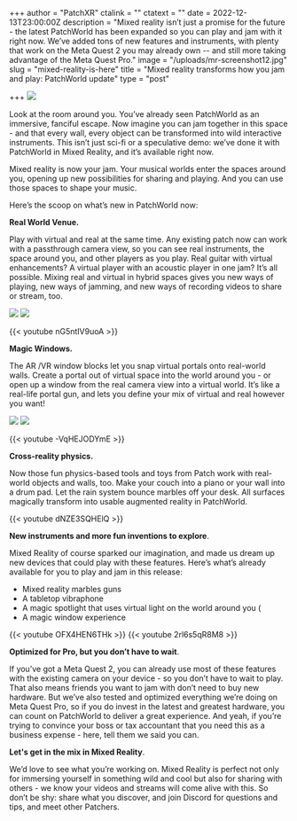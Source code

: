 +++
author = "PatchXR"
ctalink = ""
ctatext = ""
date = 2022-12-13T23:00:00Z
description = "Mixed reality isn’t just a promise for the future - the latest PatchWorld has been expanded so you can play and jam with it right now. We’ve added tons of new features and instruments, with plenty that work on the Meta Quest 2 you may already own -- and still more taking advantage of the Meta Quest Pro."
image = "/uploads/mr-screenshot12.jpg"
slug = "mixed-reality-is-here"
title = "Mixed reality transforms how you jam and play: PatchWorld update"
type = "post"

+++
![](/uploads/mr-screenshot12.jpg)

Look at the room around you. You’ve already seen PatchWorld as an immersive, fanciful escape. Now imagine you can jam together in this space - and that every wall, every object can be transformed into wild interactive instruments. This isn’t just sci-fi or a speculative demo: we’ve done it with PatchWorld in Mixed Reality, and it’s available right now.

Mixed reality is now your jam. Your musical worlds enter the spaces around you, opening up new possibilities for sharing and playing. And you can use those spaces to shape your music.

Here’s the scoop on what’s new in PatchWorld now:

**Real World Venue.**

Play with virtual and real at the same time. Any existing patch now can work with a passthrough camera view, so you can see real instruments, the space around you, and other players as you play. Real guitar with virtual enhancements? A virtual player with an acoustic player in one jam? It’s all possible. Mixing real and virtual in hybrid spaces gives you new ways of playing, new ways of jamming, and new ways of recording videos to share or stream, too.

![](/uploads/magicwindow1.jpg)
![](/uploads/jam-with-friend.jpg)

{{< youtube nG5ntIV9uoA >}}

**Magic Windows.** 

The AR /VR window blocks let you snap virtual portals onto real-world walls. Create a portal out of virtual space into the world around you - or open up a window from the real camera view into a virtual world. It’s like a real-life portal gun, and lets you define your mix of virtual and real however you want!

![](/uploads/magicwindow2.jpg)
![](/uploads/window-2.jpg)

{{< youtube -VqHEJODYmE >}}

**Cross-reality physics.**

Now those fun physics-based tools and toys from Patch work with real-world objects and walls, too. Make your couch into a piano or your wall into a drum pad. Let the rain system bounce marbles off your desk. All surfaces magically transform into usable augmented reality in PatchWorld.

{{< youtube dNZE3SQHElQ >}}

**New instruments and more fun inventions to explore**.

Mixed Reality of course sparked our imagination, and made us dream up new devices that could play with these features. Here’s what’s already available for you to play and jam in this release:

* Mixed reality marbles guns
* A tabletop vibraphone
* A magic spotlight that uses virtual light on the world around you (
* A magic window experience

{{< youtube OFX4HEN6THk >}}
{{< youtube 2rl6s5qR8M8 >}}

**Optimized for Pro, but you don’t have to wait**.

If you’ve got a Meta Quest 2, you can already use most of these features with the existing camera on your device - so you don’t have to wait to play. That also means friends you want to jam with don’t need to buy new hardware. But we’ve also tested and optimized everything we’re doing on Meta Quest Pro, so if you do invest in the latest and greatest hardware, you can count on PatchWorld to deliver a great experience. And yeah, if you’re trying to convince your boss or tax accountant that you need this as a business expense - here, tell them we said you can.

**Let's get in the mix in Mixed Reality**.

We’d love to see what you’re working on. Mixed Reality is perfect not only for immersing yourself in something wild and cool but also for sharing with others - we know your videos and streams will come alive with this. So don’t be shy: share what you discover, and join Discord for questions and tips, and meet other Patchers.
